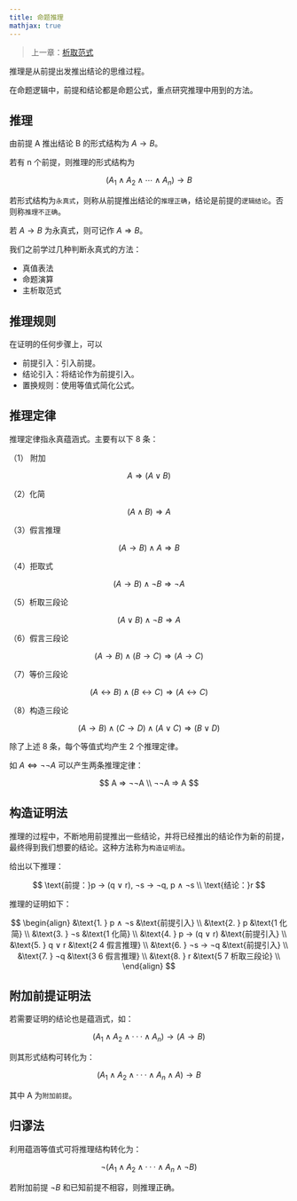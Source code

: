 ```yaml
---
title: 命题推理
mathjax: true
---
```


> 上一章：[析取范式](/logic/dnf)

推理是从前提出发推出结论的思维过程。

在命题逻辑中，前提和结论都是命题公式，重点研究推理中用到的方法。

## 推理

由前提 A 推出结论 B 的形式结构为 $A → B$。

若有 n 个前提，则推理的形式结构为 

$$
(A_1 ∧ A_2 ∧ \cdots ∧ A_n) → B
$$

若形式结构为`永真式`，则称从前提推出结论的`推理正确`，结论是前提的`逻辑结论`。否则称`推理不正确`。

若 $A → B$ 为永真式，则可记作 $A ⇒ B$。

我们之前学过几种判断永真式的方法：

- 真值表法
- 命题演算
- 主析取范式

## 推理规则

在证明的任何步骤上，可以

- 前提引入：引入前提。
- 结论引入：将结论作为前提引入。
- 置换规则：使用等值式简化公式。

## 推理定律

推理定律指永真蕴涵式。主要有以下 8 条：

（1） 附加

$$
A ⇒ (A ∨ B)
$$

（2）化简

$$
(A ∧ B) ⇒ A
$$

（3）假言推理

$$
(A → B) ∧ A ⇒ B
$$

（4）拒取式

$$
(A → B) ∧ ¬B ⇒ ¬A
$$

（5）析取三段论

$$
(A ∨ B) ∧ ¬B ⇒ A
$$

（6）假言三段论

$$
(A →B ) ∧ (B → C) ⇒ (A → C)
$$

（7）等价三段论

$$
(A ↔ B) ∧ (B ↔ C) ⇒ (A ↔ C)
$$

（8）构造三段论

$$
(A → B) ∧ (C → D) ∧ (A ∨ C) ⇒ (B ∨ D)
$$

除了上述 8 条，每个等值式均产生 2 个推理定律。

如 $A ⇔ ¬¬A$ 可以产生两条推理定律：

$$
A ⇒ ¬¬A \\
¬¬A ⇒ A
$$

## 构造证明法

推理的过程中，不断地用前提推出一些结论，并将已经推出的结论作为新的前提，最终得到我们想要的结论。这种方法称为`构造证明法`。

给出以下推理：

$$
\text{前提：}p → (q ∨ r), ¬s → ¬q, p ∧ ¬s \\
\text{结论：}r
$$

推理的证明如下：

$$
\begin{align}
&\text{1. } p ∧ ¬s       &\text{前提引入} \\
&\text{2. } p            &\text{1 化简} \\
&\text{3. } ¬s           &\text{1 化简} \\
&\text{4. } p → (q ∨ r)  &\text{前提引入} \\
&\text{5. } q ∨ r        &\text{2 4 假言推理} \\
&\text{6. } ¬s → ¬q      &\text{前提引入} \\
&\text{7. } ¬q           &\text{3 6 假言推理} \\
&\text{8. } r            &\text{5 7 析取三段论} \\
\end{align}
$$

## 附加前提证明法

若需要证明的结论也是蕴涵式，如：

$$
(A_1 ∧ A_2 ∧ ··· ∧ A_n) → (A → B)
$$

则其形式结构可转化为：

$$
(A_1 ∧ A_2 ∧ ··· ∧ A_n ∧ A) → B
$$

其中 A 为`附加前提`。

## 归谬法

利用蕴涵等值式可将推理结构转化为：

$$
¬(A_1 ∧ A_2 ∧ ··· ∧ A_n ∧ ¬B) 
$$

若附加前提 $¬B$ 和已知前提不相容，则推理正确。